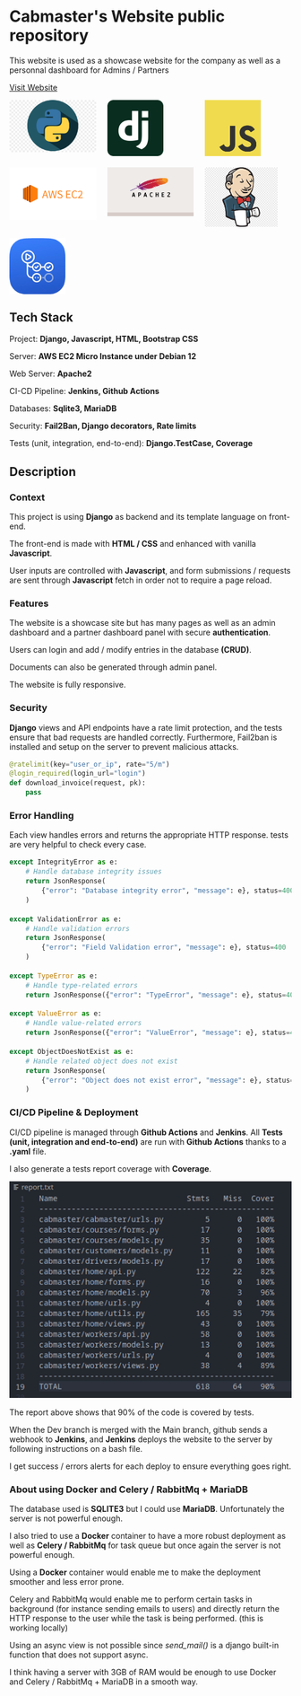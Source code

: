 
# Cabmaster's Website public repository

This website is used as a showcase website for the company as well as a personnal dashboard for Admins / Partners

<a href="https://www.cabmaster.fr" target="_blank">Visit Website</a>



<div style="display: grid; grid-template-columns: repeat(auto-fit, minmax(150px, 1fr)); gap: 20px;">
    <img src="readme_assets/python.jpg" alt="Logo 2" style="width: 160px;">
    <img src="readme_assets/django.png" alt="Logo 2" style="width: 100px;">
    <img src="readme_assets/JavaScript-logo.png" alt="Logo 1" style="width: 100px;">
    <img src="readme_assets/aws.png" alt="Logo 1" style="width: 190px;">
    <img src="readme_assets/apache2.png" alt="Logo 1" style="width: 175px;">
    <img src="readme_assets/jenkins.png" alt="Logo 1" style="width: 130px;">
    <img src="readme_assets/github_actions.png" alt="Logo 2" style="width: 100px;">
</div>


## Tech Stack

Project: **Django, Javascript, HTML, Bootstrap CSS**

Server: **AWS EC2 Micro Instance under Debian 12**

Web Server: **Apache2**

CI-CD Pipeline: **Jenkins, Github Actions**

Databases: **Sqlite3, MariaDB**

Security: **Fail2Ban, Django decorators, Rate limits**

Tests (unit, integration, end-to-end): **Django.TestCase, Coverage**


## Description

### Context

This project is using **Django** as backend and its template language on front-end.

The front-end is made with **HTML / CSS** and enhanced with vanilla **Javascript**.

User inputs are controlled with **Javascript**, and form submissions / requests are sent through **Javascript** fetch in order not to require a page reload.

### Features

The website is a showcase site but has many pages as well as an admin dashboard and a partner dashboard panel with secure **authentication**.

Users can login and add / modify entries in the database **(CRUD)**.

Documents can also be generated through admin panel.

The website is fully responsive.

### Security

**Django** views and API endpoints have a rate limit protection, and the tests ensure that bad requests are handled correctly. Furthermore, Fail2ban is installed and setup on the server to prevent malicious attacks.

```python
@ratelimit(key="user_or_ip", rate="5/m")
@login_required(login_url="login")
def download_invoice(request, pk):
    pass
  ```


### Error Handling

Each view handles errors and returns the appropriate HTTP response. tests are very helpful to check every case.

```python
except IntegrityError as e:
    # Handle database integrity issues
    return JsonResponse(
        {"error": "Database integrity error", "message": e}, status=400
    )

except ValidationError as e:
    # Handle validation errors
    return JsonResponse(
        {"error": "Field Validation error", "message": e}, status=400
    )

except TypeError as e:
    # Handle type-related errors
    return JsonResponse({"error": "TypeError", "message": e}, status=400)

except ValueError as e:
    # Handle value-related errors
    return JsonResponse({"error": "ValueError", "message": e}, status=400)

except ObjectDoesNotExist as e:
    # Handle related object does not exist
    return JsonResponse(
        {"error": "Object does not exist error", "message": e}, status=400
    )
```

### CI/CD Pipeline & Deployment

CI/CD pipeline is managed through **Github Actions** and **Jenkins**. All **Tests (unit, integration and end-to-end)** are run with **Github Actions** thanks to a  **.yaml** file.

I also generate a tests report coverage with **Coverage**.

![Coverage Report](readme_assets/coverage.png)

The report above shows that 90% of the code is covered by tests.

When the Dev branch is merged with the Main branch, github sends a webhook to **Jenkins**, and **Jenkins** deploys the website to the server by following instructions on a bash file.

I get success / errors alerts for each deploy to ensure everything goes right.


### About using Docker and Celery / RabbitMq + MariaDB

The database used is **SQLITE3** but I could use **MariaDB**. Unfortunately the server is not powerful enough.

I also tried to use a **Docker** container to have a more robust deployment as well as **Celery / RabbitMq** for task queue but once again the server is not powerful enough. 

Using a **Docker** container would enable me to make the deployment smoother and less error prone.

Celery and RabbitMq would enable me to perform certain tasks in background (for instance sending emails to users) and directly
return the HTTP response to the user while the task is being performed. (this is working locally)

Using an async view is not possible since *send_mail()* is a django built-in function that does not support async.

I think having a server with 3GB of RAM would be enough to use Docker and Celery / RabbitMq + MariaDB in a smooth way.
